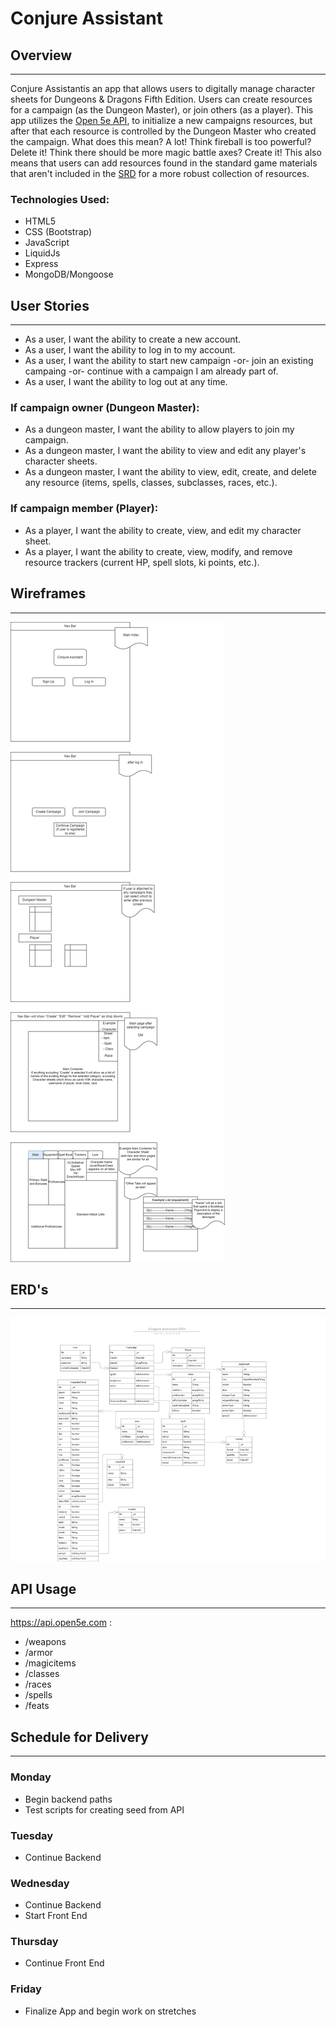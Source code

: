 # Conjure Assistant

## Overview
---
Conjure Assistantis an app that allows users to digitally manage character sheets for Dungeons & Dragons Fifth Edition. Users can create resources for a campaign (as the Dungeon Master), or join others (as a player). This app utilizes the [Open 5e API](https://open5e.com/), to initialize a new campaigns resources, but after that each resource is controlled by the Dungeon Master who created the campaign. What does this mean? A lot! Think fireball is too powerful? Delete it! Think there should be more magic battle axes? Create it!
This also means that users can add resources found in the standard game materials that aren't included in the [SRD](https://5thsrd.org/) for a more robust collection of resources.

### Technologies Used:
- HTML5
- CSS (Bootstrap)
- JavaScript
- LiquidJs
- Express
- MongoDB/Mongoose

## User Stories
---
- As a user, I want the ability to create a new account.
- As a user, I want the ability to log in to my account.
- As a user, I want the ability to start new campaign -or- join an existing campaing -or- continue with a campaign I am already part of.
- As a user, I want the ability to log out at any time.
### If campaign owner (Dungeon Master):
- As a dungeon master, I want the ability to allow players to join my campaign.
- As a dungeon master, I want the ability to view and edit any player's character sheets.
- As a dungeon master, I want the ability to view, edit, create, and delete any resource (items, spells, classes, subclasses, races, etc.).
### If campaign member (Player):
- As a player, I want the ability to create, view, and edit my character sheet.
- As a player, I want the ability to create, view, modify, and remove resource trackers (current HP, spell slots, ki points, etc.).

## Wireframes
---
![Wireframe](README-images/conjure-assistant-wireframe.png)

## ERD's
---
![Entity Relationship Diagram](README-images/conjure-ERD.PNG)

## API Usage
---
https://api.open5e.com :
- /weapons
- /armor
- /magicitems
- /classes
- /races
- /spells
- /feats


## Schedule for Delivery
---
### Monday
- Begin backend paths
- Test scripts for creating seed from API
### Tuesday
- Continue Backend
### Wednesday
- Continue Backend
- Start Front End
### Thursday
- Continue Front End
### Friday
- Finalize App and begin work on stretches